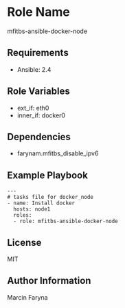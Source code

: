 Role Name
=========

mfitbs-ansible-docker-node

Requirements
------------

* Ansible: 2.4

Role Variables
--------------

* ext_if: eth0
* inner_if: docker0

Dependencies
------------

* farynam.mfitbs_disable_ipv6

Example Playbook
----------------

    ---
    # tasks file for docker_node
    - name: Install docker
      hosts: node1
      roles:
      - role: mfitbs-ansible-docker-node

License
-------

MIT

Author Information
------------------

Marcin Faryna

